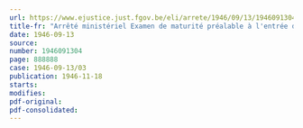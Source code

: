 ```yaml
---
url: https://www.ejustice.just.fgov.be/eli/arrete/1946/09/13/1946091304/justel
title-fr: "Arrêté ministériel Examen de maturité préalable à l'entrée dans les écoles de garde-malades. - Programme et modalités"
date: 1946-09-13
source:
number: 1946091304
page: 888888
case: 1946-09-13/03
publication: 1946-11-18
starts:
modifies:
pdf-original:
pdf-consolidated:
---
```


